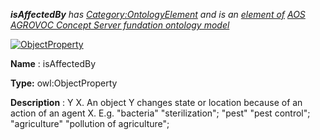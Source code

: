 ___isAffectedBy__ 
 has
 [Category:OntologyElement](../../Category/OntologyElement "Category:OntologyElement") 
 and is an
 [element of](../../Property/ElementOf "Property:ElementOf") 
[AOS AGROVOC Concept Server fundation ontology model](../../Submissions/AOS_AGROVOC_Concept_Server_fundation_ontology_model "Submissions:AOS AGROVOC Concept Server fundation ontology model")_




  





[![ObjectProperty](../../images/thumb/c/c3/ObjectProperty.gif/45px-ObjectProperty.gif)](../../Image/ObjectProperty.gif "ObjectProperty")


__Name__ 
 : isAffectedBy
 



__Type:__ 
 owl:ObjectProperty
 



__Description__ 
 : Y <is affected by> X. An object Y changes state or location because of an action of an agent X. E.g. "bacteria" <is affected by> "sterilization"; "pest" <is affected by> "pest control"; "agriculture" <is affected by> "pollution of agriculture";